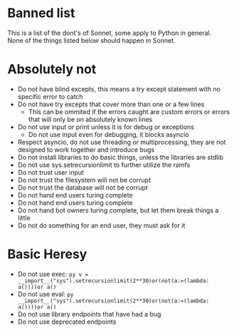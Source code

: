 # Banned list
This is a list of the dont's of Sonnet, some apply to Python in general.  
None of the things listed below should happen in Sonnet.
# Absolutely not
- Do not have blind excepts, this means a try except statement with no specific error to catch
- Do not have try excepts that cover more than one or a few lines
  - This can be ommited if the errors caught are custom errors or errors that will only be on absolutely known lines
- Do not use input or print unless it is for debug or exceptions
  - Do not use input even for debugging, it blocks asyncio
- Respect asyncio, do not use threading or multiprocessing, they are not designed to work together and introduce bugs
- Do not install libraries to do basic things, unless the libraries are stdlib
- Do not use sys.setrecursionlimit to further utilize the ramfs
- Do not trust user input
- Do not trust the filesystem will not be corrupt
- Do not trust the database will not be corrupt
- Do not hand end users turing complete
- Do not hand end users turing complete
- Do not hand bot owners turing complete, but let them break things a little
- Do not do something for an end user, they must ask for it
# Basic Heresy
- Do not use exec: ```py
v = __import__("sys").setrecursionlimit(2**30)or(not(a:=(lambda: a())))or a()```
- Do not use eval: ```py
__import__("sys").setrecursionlimit(2**30)or(not(a:=(lambda: a())))or a()```
- Do not use library endpoints that have had a bug
- Do not use deprecated endpoints

